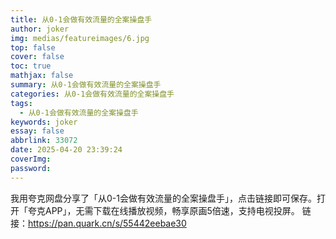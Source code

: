 ```yaml
---
title: 从0-1会做有效流量的全案操盘手
author: joker
img: medias/featureimages/6.jpg
top: false
cover: false
toc: true
mathjax: false
summary: 从0-1会做有效流量的全案操盘手
categories: 从0-1会做有效流量的全案操盘手
tags:
  - 从0-1会做有效流量的全案操盘手
keywords: joker
essay: false
abbrlink: 33072
date: 2025-04-20 23:39:24
coverImg:
password:
---
```


我用夸克网盘分享了「从0-1会做有效流量的全案操盘手」，点击链接即可保存。打开「夸克APP」，无需下载在线播放视频，畅享原画5倍速，支持电视投屏。
链接：https://pan.quark.cn/s/55442eebae30
